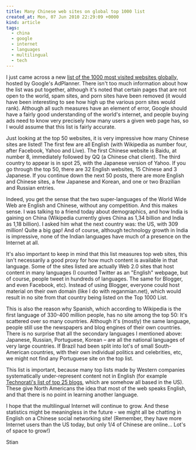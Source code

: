 ```yaml
---
title: Many Chinese web sites on global top 1000 list
created_at: Mon, 07 Jun 2010 22:29:09 +0000
kind: article
tags:
  - china
  - google
  - internet
  - languages
  - multilingual
  - tech
---
```


I just came across a new [list of the 1000 most visited websites
globally,](http://www.google.com/adplanner/static/top1000/) hosted by
Google's AdPlanner. There isn't too much information about how the list
was put together, although it's noted that certain pages that are not
open to the world, spam sites, and porn sites have been removed (it
would have been interesting to see how high up the various porn sites
would rank). Although all such measures have an element of error, Google
should have a fairly good understanding of the world's internet, and
people buying ads need to know very precisely how many users a given web
page has, so I would assume that this list is fairly accurate.

Just looking at the top 50 websites, it is very impressive how many
Chinese sites are listed! The first few are all English (with Wikipedia
as number four, after Facebook, Yahoo and Live). The first Chinese
website is Baidu, at number 8, immediately followed by QQ (a Chinese
chat client). The third country to appear is in spot 25, with the
Japanese version of Yahoo. If you go through the top 50, there are 32
English websites, 15 Chinese and 3 Japanese. If you continue down the
next 50 posts, there are more English and Chinese sites, a few Japanese
and Korean, and one or two Brazilian and Russian entries.

Indeed, you get the sense that the two super-languages of the World Wide
Web are English and Chinese, without any competition. And this makes
sense. I was talking to a friend today about demographics, and how India
is gaining on China (Wikipedia currently gives China as 1,34 billion and
India as 1,18 billion). I asked him what the next country was: the US,
with 309 million! Quite a big gap! And of course, although technology
growth in India is impressive, none of the Indian languages have much of
a presence on the Internet at all.

It's also important to keep in mind that this list measures top web
sites, this isn't necessarily a good proxy for how much content is
available in that language. Some of the sites listed are actually Web
2.0 sites that host content in many languages (I counted Twitter as an
"English" webpage, but of course, people tweet in hundreds of languages.
The same for Blogger, and even Facebook, etc). Instead of using Blogger,
everyone could host material on their own domain (like I do with
reganmian.net), which would result in no site from that country being
listed on the Top 1000 List.

This is also the reason why Spanish, which according to Wikipedia is the
first language of 330-400 million people, has no site among the top 50:
It's scattered over so many countries. Although it's (mostly) the same
language, people still use the newspapers and blog engines of their own
countries. There is no surprise that all the secondary languages I
mentioned above: Japanese, Russian, Portuguese, Korean – are all the
national languages of very large countries. If Brazil had been split
into lot's of small South-American countries, with their own individual
politics and celebrities, etc, we might not find any Portuguese site on
the top list.

This list is important, because many top lists made by Western companies
systematically under-represent content not in English (for example
[Technorati's list of top 25 blogs](http://technorati.com/blogs/top100),
which are somehow all based in the US). These give North Americans the
idea that most of the web speaks English, and that there is no point in
learning another language.

I hope that the multilingual Internet will continue to grow. And these
statistics might be meaningless in the future - we might all be chatting
in English on a Chinese social networking site! (Remember, they have
more Internet users than the US today, but only 1/4 of Chinese are
online... Lot's of space to grow!)

Stian
